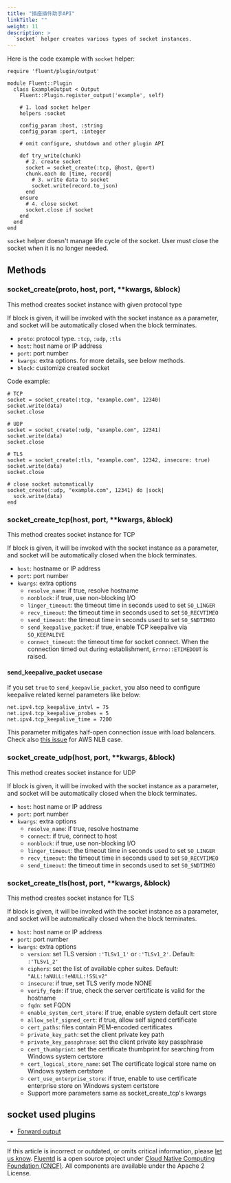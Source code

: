 ```yaml
---
title: "插座插件助手API"
linkTitle: ""
weight: 11
description: >
  `socket` helper creates various types of socket instances.
---
```


Here is the code example with `socket` helper:

```
require 'fluent/plugin/output'

module Fluent::Plugin
  class ExampleOutput < Output
    Fluent::Plugin.register_output('example', self)

    # 1. load socket helper
    helpers :socket

    config_param :host, :string
    config_param :port, :integer

    # omit configure, shutdown and other plugin API

    def try_write(chunk)
      # 2. create socket
      socket = socket_create(:tcp, @host, @port)
      chunk.each do |time, record|
        # 3. write data to socket
        socket.write(record.to_json)
      end
    ensure
      # 4. close socket
      socket.close if socket
    end
  end
end
```

`socket` helper doesn't manage life cycle of the socket. User must close
the socket when it is no longer needed.

## Methods

### socket_create(proto, host, port, \*\*kwargs, &block)

This method creates socket instance with given protocol type

If block is given, it will be invoked with the socket instance as a
parameter, and socket will be automatically closed when the block
terminates.

- `proto`: protocol type. `:tcp`, `:udp`, `:tls`
- `host`: host name or IP address
- `port`: port number
- `kwargs`: extra options. for more details, see below methods.
- `block`: customize created socket

Code example:

```
# TCP
socket = socket_create(:tcp, "example.com", 12340)
socket.write(data)
socket.close

# UDP
socket = socket_create(:udp, "example.com", 12341)
socket.write(data)
socket.close

# TLS
socket = socket_create(:tls, "example.com", 12342, insecure: true)
socket.write(data)
socket.close

# close socket automatically
socket_create(:udp, "example.com", 12341) do |sock|
  sock.write(data)
end
```

### socket_create_tcp(host, port, \*\*kwargs, &block)

This method creates socket instance for TCP

If block is given, it will be invoked with the socket instance as a
parameter, and socket will be automatically closed when the block
terminates.

- `host`: hostname or IP address
- `port`: port number
- `kwargs`: extra options
  - `resolve_name`: if true, resolve hostname
  - `nonblock`: if true, use non-blocking I/O
  - `linger_timeout`: the timeout time in seconds used to set
    `SO_LINGER`
  - `recv_timeout`: the timeout time in seconds used to set
    `SO_RECVTIMEO`
  - `send_timeout`: the timeout time in seconds used to set
    `SO_SNDTIMEO`
  - `send_keepalive_packet`: if true, enable TCP keepalive via `SO_KEEPALIVE`
  - `connect_timeout`: the timeout time for socket connect. When the connection timed out during establishment, `Errno::ETIMEDOUT` is raised.

#### send_keepalive_packet usecase

If you set `true` to `send_keepavlie_packet`, you also need to configure keepalive related kernel parameters like below:

```
net.ipv4.tcp_keepalive_intvl = 75
net.ipv4.tcp_keepalive_probes = 5
net.ipv4.tcp_keepalive_time = 7200
```

This parameter mitigates half-open connection issue with load balancers. Check also [this issue](https://github.com/fluent/fluentd/pull/2352) for AWS NLB case.

### socket_create_udp(host, port, \*\*kwargs, &block)

This method creates socket instance for UDP

If block is given, it will be invoked with the socket instance as a
parameter, and socket will be automatically closed when the block
terminates.

- `host`: host name or IP address
- `port`: port number
- `kwargs`: extra options
  - `resolve_name`: if true, resolve hostname
  - `connect`: if true, connect to host
  - `nonblock`: if true, use non-blocking I/O
  - `linger_timeout`: the timeout time in seconds used to set
    `SO_LINGER`
  - `recv_timeout`: the timeout time in seconds used to set
    `SO_RECVTIMEO`
  - `send_timeout`: the timeout time in seconds used to set
    `SO_SNDTIMEO`

### socket_create_tls(host, port, \*\*kwargs, &block)

This method creates socket instance for TLS

If block is given, it will be invoked with the socket instance as a
parameter, and socket will be automatically closed when the block
terminates.

- `host`: host name or IP address
- `port`: port number
- `kwargs`: extra options
  - `version`: set TLS version `:'TLSv1_1'` or `:'TLSv1_2'`.
    Default: `:'TLSv1_2'`
  - `ciphers`: set the list of available cpher suites. Default:
    `"ALL:!aNULL:!eNULL:!SSLv2"`
  - `insecure`: if true, set TLS verify mode NONE
  - `verify_fqdn`: if true, check the server certificate is valid
    for the hostname
  - `fqdn`: set FQDN
  - `enable_system_cert_store`: if true, enable system default cert
    store
  - `allow_self_signed_cert`: if true, allow self signed certificate
  - `cert_paths`: files contain PEM-encoded certificates
  - `private_key_path`: set the client private key path
  - `private_key_passphrase`: set the client private key passphrase
  - `cert_thumbprint`: set the certificate thumbprint for searching from Windows system certstore
  - `cert_logical_store_name`: set The certificate logical store name on Windows system certstore
  - `cert_use_enterprise_store`: if true, enable to use certificate enterprise store on Windows system certstore
  - Support more parameters same as socket_create_tcp's kwargs

## socket used plugins

- [Forward output](/plugins/output/forward.md)

---

If this article is incorrect or outdated, or omits critical information, please [let us know](https://github.com/fluent/fluentd-docs-gitbook/issues?state=open).
[Fluentd](http://www.fluentd.org/) is a open source project under [Cloud Native Computing Foundation (CNCF)](https://cncf.io/). All components are available under the Apache 2 License.

